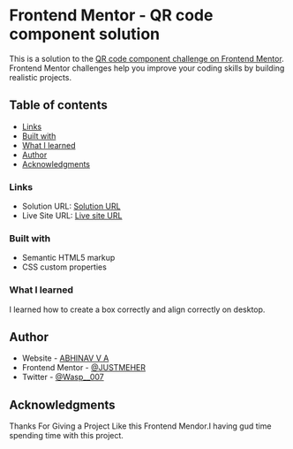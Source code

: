 # Frontend Mentor - QR code component solution

This is a solution to the [QR code component challenge on Frontend Mentor](https://www.frontendmentor.io/challenges/qr-code-component-iux_sIO_H). Frontend Mentor challenges help you improve your coding skills by building realistic projects. 

## Table of contents
  - [Links](#links)
  - [Built with](#built-with)
  - [What I learned](#what-i-learned)
- [Author](#author)
- [Acknowledgments](#acknowledgments)


### Links

- Solution URL: [ Solution URL ](https://github.com/JUSTMEHER/front-end-qr)
- Live Site URL: [ Live site URL](https://justmeher.github.io/front-end-qr)


### Built with

- Semantic HTML5 markup
- CSS custom properties


### What I learned
I learned how to create a box correctly and align correctly on desktop.


## Author

- Website - [ABHINAV V A](https://justmeher.github.io/Personal/)
- Frontend Mentor - [@JUSTMEHER](https://www.frontendmentor.io/profile/JUSTMEHER)
- Twitter - [@Wasp__007](https://www.twitter.com/Wasp__007)


## Acknowledgments

Thanks For Giving a Project Like this Frontend Mendor.I having gud time spending time with this project.


